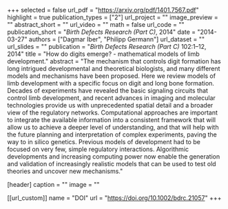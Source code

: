 +++
selected = false
url_pdf = "https://arxiv.org/pdf/1401.7567.pdf"
highlight = true
publication_types = ["2"]
url_project = ""
image_preview = ""
abstract_short = ""
url_video = ""
math = false
url_code = ""
publication_short = "*Birth Defects Research (Part C)*, 2014"
date = "2014-03-27"
authors = ["Dagmar Iber", "Philipp Germann"]
url_dataset = ""
url_slides = ""
publication = "*Birth Defects Research (Part C)* 102:1–12, 2014"
title = "How do digits emerge? - mathematical models of limb development."
abstract = "The mechanism that controls digit formation has long intrigued developmental and theoretical biologists, and many different models and mechanisms have been proposed. Here we review models of limb development with a specific focus on digit and long bone formation. Decades of experiments have revealed the basic signaling circuits that control limb development, and recent advances in imaging and molecular technologies provide us with unprecedented spatial detail and a broader view of the regulatory networks. Computational approaches are important to integrate the available information into a consistent framework that will allow us to achieve a deeper level of understanding, and that will help with the future planning and interpretation of complex experiments, paving the way to in silico genetics. Previous models of development had to be focused on very few, simple regulatory interactions. Algorithmic developments and increasing computing power now enable the generation and validation of increasingly realistic models that can be used to test old theories and uncover new mechanisms."

[header]
  caption = ""
  image = ""

[[url_custom]]
  name = "DOI"
  url = "https://doi.org/10.1002/bdrc.21057"
+++
